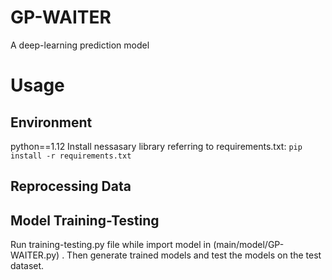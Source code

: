 # GP-WAITER
A deep-learning prediction model
# Usage
## Environment
python==1.12
Install nessasary library referring to requirements.txt:
`pip install -r requirements.txt`
## Reprocessing Data

## Model Training-Testing
Run training-testing.py file while import model in (main/model/GP-WAITER.py) . Then generate trained models and test the models on the test dataset.  
